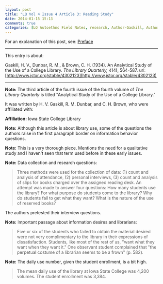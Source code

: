```yaml
---
layout: post
title: "LQ Vol 4 Issue 4 Article 3: Reading Study"
date: 2014-01-15 15:13
comments: true
categories: [LQ Autoethno Field Notes, research, Author-Gaskill, Author-Dunbar, Author-Brown, Affil-Iowa State College Library]
---
```


For an explanation of this post, see:
[Preface](/blog/2013/08/14/lq-autoethnography-research-journal-preface/)

---

This entry is about:

Gaskill, H. V., Dunbar, R. M., &amp; Brown, C. H. (1934). An
Analytical Study of the Use of a College Library. *The Library
Quarterly, 4*(4), 564-587.
url:[http://www.jstor.org/stable/4302123](http://www.jstor.org/stable/4302123)

---

**Note:** The third article of the fourth issue of the fourth
volume of *The Library Quarterly* is titled "Analytical Study of
the Use of a College Library."

It was written by H. V. Gaskill, R. M. Dunbar, and C. H. Brown,
who were affiliated with:

**Affiliation:** Iowa State College Library

**Note:** Although this article is about library use, some of the
questions the authors raise in the first paragraph border on
information behavior questions.

**Note:** This is a very thorough piece. Mentions the need for
a qualitative study and I haven't seen that term used before in
these early issues.

**Note:** Data collection and research questions:

> Three methods were used for the collection of data: (1) count
> and analysis of attendance, (2) personal interviews, (3) count
> and analysis of slips for books charged over the assigned
> reading desk. An attempt was made to answer four questions: How
> many students use the library? For what purpose do students come
> to the library? Why do students fail to get what they want? What
> is the nature of the use of reserved books?

The authors pretested their interview questions.

**Note:** Important passage about information desires and
librarians:

> Five or six of the students who failed to obtain the material
> desired were not very complimentary to the library in their
> expressions of dissatisfaction. Students, like most of the rest
> of us, "want what they want when they want it." One observant
> student complained that "the perpetual costume of a librarian
> seems to be a frown" (p. 582).

**Note:** The daily use number, given the student enrollment, is a
bit high.

> The mean daily use of the library at Iowa State College was
> 4,200 volumes. The student enrollment was 3,384.
